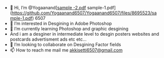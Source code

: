 - 👋 Hi, I’m @Yogaanand[[sample -2.pdf](https://github.com/Yogaanand6507/Yogaanand6507/files/8695524/sample.-2.pdf)
sample-1.pdf](https://github.com/Yogaanand6507/Yogaanand6507/files/8695523/sample-1.pdf)
6507
- 👀 I’m interested in Desgining in Adobe Photoshop
- 🌱 I’m currently learning Photoshop and graphic desgining
-    And i am a desginer in intermediate level to desgin posters websites and postcards advertisment ads etc etc...
- 💞️ I’m looking to collaborate on Desgining Factor fields
- 📫 How to reach me mail me akkisetti6507@gmail.com

<!---
Yogaanand6507/Yogaanand6507 is a ✨ special ✨ repository because its `README.md` (this file) appears on your GitHub profile.
You can click the Preview link to take a look at your changes.
--->
